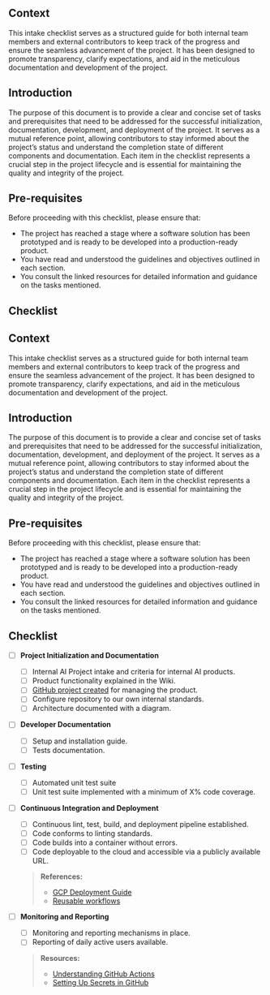 ## Context
This intake checklist serves as a structured guide for both internal team members and external contributors to keep track of the progress and ensure the seamless advancement of the project. It has been designed to promote transparency, clarify expectations, and aid in the meticulous documentation and development of the project.

## Introduction
The purpose of this document is to provide a clear and concise set of tasks and prerequisites that need to be addressed for the successful initialization, documentation, development, and deployment of the project. It serves as a mutual reference point, allowing contributors to stay informed about the project’s status and understand the completion state of different components and documentation. Each item in the checklist represents a crucial step in the project lifecycle and is essential for maintaining the quality and integrity of the project.

## Pre-requisites
Before proceeding with this checklist, please ensure that:
- The project has reached a stage where a software solution has been prototyped and is ready to be developed into a production-ready product.
- You have read and understood the guidelines and objectives outlined in each section.
- You consult the linked resources for detailed 
information and guidance on the tasks mentioned.


## Checklist

## Context
This intake checklist serves as a structured guide for both internal team members and external contributors to keep track of the progress and ensure the seamless advancement of the project. It has been designed to promote transparency, clarify expectations, and aid in the meticulous documentation and development of the project.

## Introduction
The purpose of this document is to provide a clear and concise set of tasks and prerequisites that need to be addressed for the successful initialization, documentation, development, and deployment of the project. It serves as a mutual reference point, allowing contributors to stay informed about the project’s status and understand the completion state of different components and documentation. Each item in the checklist represents a crucial step in the project lifecycle and is essential for maintaining the quality and integrity of the project.

## Pre-requisites
Before proceeding with this checklist, please ensure that:
- The project has reached a stage where a software solution has been prototyped and is ready to be developed into a production-ready product.
- You have read and understood the guidelines and objectives outlined in each section.
- You consult the linked resources for detailed 
information and guidance on the tasks mentioned.


## Checklist

* [ ] **Project Initialization and Documentation**
   * [ ] Internal AI Project intake and criteria for internal AI products.
   * [ ] Product functionality explained in the Wiki.
   * [ ] [GitHub project created](https://github.com/orgs/ai-cfia/projects) for managing the product.
   * [ ] Configure repository to our own internal standards.
   * [ ] Architecture documented with a diagram.

* [ ] **Developer Documentation**
   * [ ] Setup and installation guide.
   * [ ] Tests documentation.

* [ ] **Testing**
   * [ ] Automated unit test suite 
   * [ ] Unit test suite implemented with a minimum of X% code coverage.

* [ ] **Continuous Integration and Deployment**
   * [ ] Continuous lint, test, build, and deployment pipeline established. 
   * [ ] Code conforms to linting standards.
   * [ ] Code builds into a container without errors.
   * [ ] Code deployable to the cloud and accessible via a publicly available URL.
   > **References:**
   > - [GCP Deployment Guide](https://github.com/ai-cfia/devops/blob/main/gcp-setup-script/gcp-project-setup-guide.md)
   > - [Reusable workflows](https://github.com/ai-cfia/github-workflows/tree/main/.github/workflows)

* [ ] **Monitoring and Reporting**
   * [ ] Monitoring and reporting mechanisms in place.
   * [ ] Reporting of daily active users available.
   > **Resources:**
   > - [Understanding GitHub Actions](https://docs.github.com/fr/actions/learn-github-actions/understanding-github-actions)
   > - [Setting Up Secrets in GitHub](https://docs.github.com/fr/actions/security-guides/using-secrets-in-github-actions)